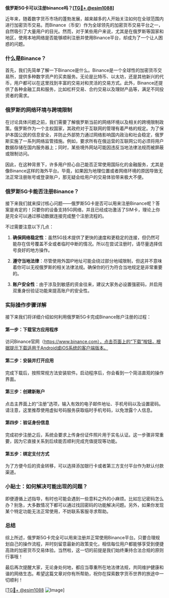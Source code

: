 **俄罗斯5G卡可以注册binance吗？[[TG💪+ @esim1088](https://t.me/s/esim1088)]**

近年来，随着数字货币市场的蓬勃发展，越来越多的人开始关注如何在全球范围内进行加密货币交易。而Binance（币安）作为全球领先的加密货币交易平台之一，自然吸引了大量用户的目光。然而，对于某些用户来说，尤其是在俄罗斯等国家和地区，使用本地网络是否能够顺利注册并使用Binance平台，却成为了一个让人困惑的问题。

### 什么是Binance？

首先，我们先简单了解一下Binance是什么。Binance是一个全球性的加密货币交易所，提供多种数字资产的买卖服务。无论是比特币、以太坊，还是其他新兴的代币，用户都可以在这里找到丰富的交易对和灵活的交易方式。此外，Binance还提供了各种金融工具和服务，比如杠杆交易、合约交易以及理财产品等，满足不同投资者的需求。

### 俄罗斯的网络环境与跨境限制

在讨论具体问题之前，我们需要了解俄罗斯当前的网络环境以及相关的跨境限制政策。俄罗斯作为一个主权国家，其政府对于互联网的管理有着严格的规定。为了保护本国公民的信息安全，并防止外部势力通过网络影响国内政治和社会稳定，俄罗斯实施了一系列网络监管措施。例如，要求所有在俄运营的互联网公司必须将用户数据存储在国内服务器上；同时，某些境外网站可能因违反当地法律法规而被屏蔽或限制访问。

因此，在这种背景下，许多用户担心自己能否正常使用国际化的金融服务，尤其是像Binance这样的海外平台。毕竟，如果因为地理位置或者网络环境的原因导致无法正常注册账号或登录账户，那无疑会给用户的交易体验带来极大不便。

### 俄罗斯5G卡能否注册Binance？

接下来我们就来探讨核心问题——俄罗斯5G卡是否可以用来注册Binance呢？答案是肯定的！只要你的设备支持5G网络，并且已经成功激活了SIM卡，理论上你是完全可以通过移动数据连接完成整个注册流程的。

不过需要注意以下几点：

1. **确保网络稳定性**：虽然5G技术提供了更快的速度和更稳定的连接，但仍然可能存在信号覆盖不全或者临时中断的情况。所以在尝试注册时，请尽量选择信号良好的地方操作。
   
2. **遵守当地法律**：尽管使用外国IP地址可能会绕过部分地域限制，但这并不意味着你可以无视俄罗斯的相关法律法规。确保你的行为符合当地规定是非常重要的。

3. **账户安全性**：由于涉及到敏感的资金往来，建议大家务必设置强密码，并启用双重身份验证功能来提高账户的安全性。

### 实际操作步骤详解

接下来我们将详细介绍如何利用俄罗斯5G卡完成Binance账户注册的过程：

#### 第一步：下载官方应用程序
访问Binance官网（https://www.binance.com），点击页面上的“下载”按钮，根据提示下载适用于Android或iOS系统的客户端版本。

#### 第二步：安装并打开应用
完成下载后，按照常规方法安装软件。启动程序后，你会看到一个简洁直观的操作界面。

#### 第三步：创建新账户
点击主界面上的“注册”选项，输入有效的电子邮件地址、手机号码以及设置密码。请注意，这里推荐使用虚拟号码服务获取临时手机号码，以免泄露个人信息。

#### 第四步：验证身份信息
完成初步注册之后，系统会要求上传身份证件照片用于实名认证。这一步骤非常重要，因为它直接关系到后续能否顺利完成充值提现等功能。

#### 第五步：绑定支付方式
为了方便今后的资金转移，可以选择添加银行卡或者第三方支付平台作为默认付款渠道。

### 小贴士：如何解决可能出现的问题？

即便遵循上述指导，有时也可能会遇到一些意料之外的小麻烦。比如忘记密码怎么办？别急，大多数情况下都可以通过找回密码的功能解决问题。另外，如果你发现某个特定功能无法正常使用，不妨联系客服寻求帮助。

### 总结

综上所述，俄罗斯5G卡完全可以用来注册并正常使用Binance平台。只要合理规划自己的操作流程，并时刻留意最新的政策变化，相信每位用户都能够享受到便捷高效的加密货币交易体验。当然啦，这一切的前提是我们始终秉持合法合规的原则行事哦！

最后再次提醒大家，无论身处何地，都应当尊重所在地法律法规，共同维护健康和谐的网络生态。希望这篇文章对你有所帮助，祝你在探索数字货币世界的旅途中一切顺利！

[[TG💪+ @esim1088](https://t.me/s/esim1088) ![Image](https://i.postimg.cc/4NQfJmqS/Snipaste-2025-05-13-00-14-12.png)]